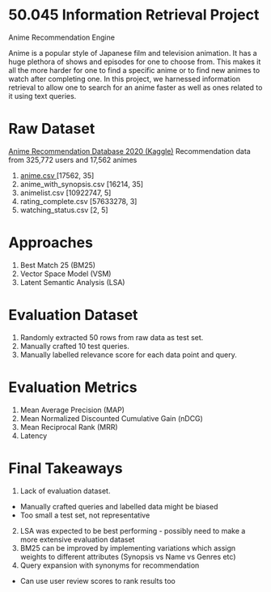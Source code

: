 # 50.045 Information Retrieval Project
Anime Recommendation Engine

Anime is a popular style of Japanese film and television animation. It has a huge plethora of shows and episodes for one to choose from. This makes it all the more harder for one to find a specific anime or to find new animes to watch after completing one. In this project, we harnessed information retrieval to allow one to search for an anime faster as well as ones related to it using text queries.

# Raw Dataset

[Anime Recommendation Database 2020 (Kaggle)](https://www.kaggle.com/code/karthikayyala/anime-reccomendation/data)
Recommendation data from 325,772 users and 17,562 animes
1. [ anime.csv  ](anime.csv) [17562, 35]
2. anime_with_synopsis.csv [16214, 35]
3. animelist.csv [10922747, 5]
4. rating_complete.csv [57633278, 3]
5. watching_status.csv [2, 5]

# Approaches
1. Best Match 25 (BM25)
2. Vector Space Model (VSM)
3. Latent Semantic Analysis (LSA)

# Evaluation Dataset
1. Randomly extracted 50 rows from raw data as test set.
2. Manually crafted 10 test queries.
3. Manually labelled relevance score for each data point and query.

# Evaluation Metrics
1. Mean Average Precision (MAP)
2. Mean Normalized Discounted Cumulative Gain (nDCG)
3. Mean Reciprocal Rank (MRR)
4. Latency


# Final Takeaways
1. Lack of evaluation dataset.
  - Manually crafted queries and labelled data might be biased
  - Too small a test set, not representative
2. LSA was expected to be best performing - possibly need to make a more extensive evaluation dataset
3. BM25 can be improved by implementing variations which assign weights to different attributes (Synopsis vs Name vs Genres etc)
4. Query expansion with synonyms for recommendation
  - Can use user review scores to rank results too


